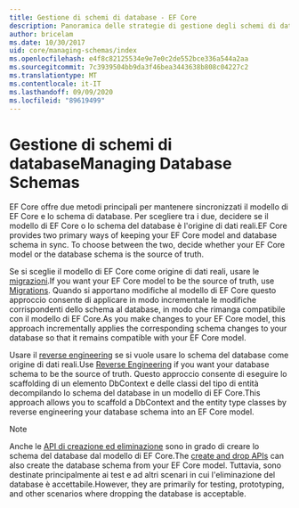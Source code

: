 ```yaml
---
title: Gestione di schemi di database - EF Core
description: Panoramica delle strategie di gestione degli schemi di database con Entity Framework Core
author: bricelam
ms.date: 10/30/2017
uid: core/managing-schemas/index
ms.openlocfilehash: e4f8c82125534e9e7e0c2de552bce336a544a2aa
ms.sourcegitcommit: 7c3939504bb9da3f46bea3443638b808c04227c2
ms.translationtype: MT
ms.contentlocale: it-IT
ms.lasthandoff: 09/09/2020
ms.locfileid: "89619499"
---
```

# <a name="managing-database-schemas"></a><span data-ttu-id="79da1-103">Gestione di schemi di database</span><span class="sxs-lookup"><span data-stu-id="79da1-103">Managing Database Schemas</span></span>

<span data-ttu-id="79da1-104">EF Core offre due metodi principali per mantenere sincronizzati il modello di EF Core e lo schema di database. Per scegliere tra i due, decidere se il modello di EF Core o lo schema del database è l'origine di dati reali.</span><span class="sxs-lookup"><span data-stu-id="79da1-104">EF Core provides two primary ways of keeping your EF Core model and database schema in sync. To choose between the two, decide whether your EF Core model or the database schema is the source of truth.</span></span>

<span data-ttu-id="79da1-105">Se si sceglie il modello di EF Core come origine di dati reali, usare le [migrazioni][1].</span><span class="sxs-lookup"><span data-stu-id="79da1-105">If you want your EF Core model to be the source of truth, use [Migrations][1].</span></span> <span data-ttu-id="79da1-106">Quando si apportano modifiche al modello di EF Core questo approccio consente di applicare in modo incrementale le modifiche corrispondenti dello schema al database, in modo che rimanga compatibile con il modello di EF Core.</span><span class="sxs-lookup"><span data-stu-id="79da1-106">As you make changes to your EF Core model, this approach incrementally applies the corresponding schema changes to your database so that it remains compatible with your EF Core model.</span></span>

<span data-ttu-id="79da1-107">Usare il [reverse engineering][2] se si vuole usare lo schema del database come origine di dati reali.</span><span class="sxs-lookup"><span data-stu-id="79da1-107">Use [Reverse Engineering][2] if you want your database schema to be the source of truth.</span></span> <span data-ttu-id="79da1-108">Questo approccio consente di eseguire lo scaffolding di un elemento DbContext e delle classi del tipo di entità decompilando lo schema del database in un modello di EF Core.</span><span class="sxs-lookup"><span data-stu-id="79da1-108">This approach allows you to scaffold a DbContext and the entity type classes by reverse engineering your database schema into an EF Core model.</span></span>

> [!NOTE]
> <span data-ttu-id="79da1-109">Anche le [API di creazione ed eliminazione][3] sono in grado di creare lo schema del database dal modello di EF Core.</span><span class="sxs-lookup"><span data-stu-id="79da1-109">The [create and drop APIs][3] can also create the database schema from your EF Core model.</span></span> <span data-ttu-id="79da1-110">Tuttavia, sono destinate principalmente ai test e ad altri scenari in cui l'eliminazione del database è accettabile.</span><span class="sxs-lookup"><span data-stu-id="79da1-110">However, they are primarily for testing, prototyping, and other scenarios where dropping the database is acceptable.</span></span>

  [1]: xref:core/managing-schemas/migrations/index
  [2]: xref:core/managing-schemas/scaffolding
  [3]: xref:core/managing-schemas/ensure-created

